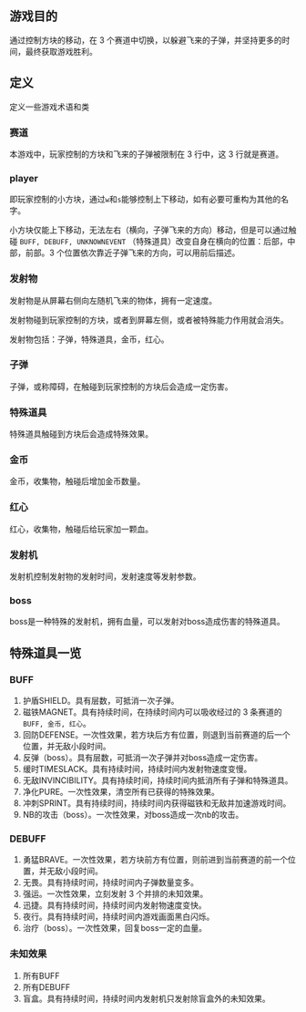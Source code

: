 ## 游戏目的

通过控制方块的移动，在 $3$ 个赛道中切换，以躲避飞来的子弹，并坚持更多的时间，最终获取游戏胜利。

## 定义

定义一些游戏术语和类

### 赛道

本游戏中，玩家控制的方块和飞来的子弹被限制在 3 行中，这 3 行就是赛道。

### player

即玩家控制的小方块，通过`w`和`s`能够控制上下移动，如有必要可重构为其他的名字。

小方块仅能上下移动，无法左右（横向，子弹飞来的方向）移动，但是可以通过触碰 `BUFF, DEBUFF, UNKNOWNEVENT` （特殊道具）改变自身在横向的位置：后部，中部，前部。3 个位置依次靠近子弹飞来的方向，可以用前后描述。

### 发射物

发射物是从屏幕右侧向左随机飞来的物体，拥有一定速度。

发射物碰到玩家控制的方块，或者到屏幕左侧，或者被特殊能力作用就会消失。

发射物包括：子弹，特殊道具，金币，红心。

### 子弹

子弹，或称障碍，在触碰到玩家控制的方块后会造成一定伤害。

### 特殊道具

特殊道具触碰到方块后会造成特殊效果。

### 金币

金币，收集物，触碰后增加金币数量。

### 红心

红心，收集物，触碰后给玩家加一颗血。

### 发射机

发射机控制发射物的发射时间，发射速度等发射参数。

### boss

boss是一种特殊的发射机，拥有血量，可以发射对boss造成伤害的特殊道具。

## 特殊道具一览

### BUFF

1. 护盾SHIELD。具有层数，可抵消一次子弹。
2. 磁铁MAGNET。具有持续时间，在持续时间内可以吸收经过的 3 条赛道的 `BUFF, 金币, 红心`。
3. 回防DEFENSE。一次性效果，若方块后方有位置，则退到当前赛道的后一个位置，并无敌小段时间。
4. 反弹（boss）。具有层数，可抵消一次子弹并对boss造成一定伤害。
5. 缓时TIMESLACK。具有持续时间，持续时间内发射物速度变慢。
6. 无敌INVINCIBILITY。具有持续时间，持续时间内抵消所有子弹和特殊道具。
7. 净化PURE。一次性效果，清空所有已获得的特殊效果。
8. 冲刺SPRINT。具有持续时间，持续时间内获得磁铁和无敌并加速游戏时间。
9. NB的攻击（boss）。一次性效果，对boss造成一次nb的攻击。

### DEBUFF

1. 勇猛BRAVE。一次性效果，若方块前方有位置，则前进到当前赛道的前一个位置，并无敌小段时间。
2. 无畏。具有持续时间，持续时间内子弹数量变多。
3. 强运。一次性效果，立刻发射 3 个并排的未知效果。
4. 迅捷。具有持续时间，持续时间内发射物速度变快。
5. 夜行。具有持续时间，持续时间内游戏画面黑白闪烁。
6. 治疗（boss）。一次性效果，回复boss一定的血量。

### 未知效果

1. 所有BUFF
2. 所有DEBUFF
3. 盲盒。具有持续时间，持续时间内发射机只发射除盲盒外的未知效果。
